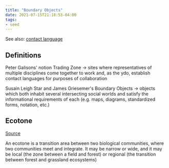 ```yaml
---
title: "Boundary Objects"
date: 2021-07-15T21:18:53-04:00
tags:
- seed
---
```


See also: [contact language](thoughts/contact%20language.md)

## Definitions
Peter Galisons' notion Trading Zone -> sites where representatives of multiple disciplines come together to work and, as the ydo, establish contact languages for purposes of collaboration

Susain Leigh Star and James Griesemer's Boundary Objects -> objects which both inhabit several intersecting social worlds and satisfy the informational requirements of each (e.g. maps, diagrams, standardized forms, notation, etc.)

## Ecotone
[Source](https://en.wikipedia.org/wiki/Ecotone)

An ecotone is a transition area between two biological communities, where two communities meet and integrate. It may be narrow or wide, and it may be local (the zone between a field and forest) or regional (the transition between forest and grassland ecosystems)